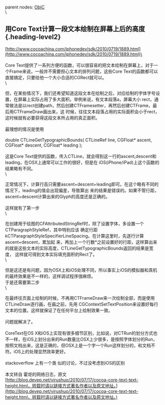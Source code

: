 parent nodes: [ObjC](ObjC.html)\
\

用Core Text计算一段文本绘制在屏幕上后的高度 {.heading-level2}
-------------------------------------------

[http://www.cocoachina.com/iphonedev/sdk/2010/0719/1889.html](http://www.cocoachina.com/iphonedev/sdk/2010/0719/1889.html)\
 \
 \
 Core
Text提供了一系列方便的函数，可以很容易的把文本绘制在屏幕上，对于一个Frame来说，一般并不需要担心文本的排列问题，这些Core
Text的函数都可以直接搞定，只要给他一个大小合适的CGRect就可以。\
 \

但，在某些情况下，我们还希望知道这段文本在绘制之后，对应绘制的字体字号设置，在屏幕上实际占用了多大面积。举例来说，有文本段落a，屏幕大小
rect，通常做法是以rect创建path，然后创建CTFramesetter，再然后创建CTFrame，最后用CTFrameDraw画出来，这
时候，往往文本段落占用的实际面积会小于rect，这时候就有必要获得这段文本所占用的真正面积。\
 \
 最理想的情况是使用\
 \
 double CTLineGetTypographicBounds( CTLineRef line, CGFloat\* ascent,
CGFloat\* descent, CGFloat\* leading );\
 \
 这是Core
Text提供的函数，传入CTLine，就会得到这一行的ascent,descent和leading，在OSX上通常可以工作的很好，但是在
iOS(iPhone/iPad)上这个函数的结果略有不同。\
 \

正常情况下，计算行高只需要ascent+descent+leading即可。在这个略有不同的情况下，leading的值会出现偏差，导致算出
来的结果是错误的。如果不管行距，ascent+descent计算出来的Glyph的高度还是正确的。\
 \
 这样就有了第一步\
 \

在创建用于绘图的CFAttributedStringRef时，除了设置字体，多设置一个CTParagraphStyleRef，其中特别应该
确定行距kCTParagraphStyleSpecifierLineSpacing。在计算这里时，先逐行计算ascent+descent，累加起
来，再加上一个行数\*之前设置好的行距，这样算出来的就是这些文本的实际高度，CTLineGetTypographicBounds返回的结果是宽度，
这样就可得到文本实际填充面积的Rect了。\
 \

但是这还是有问题，因为OSX上和iOS处理不同，所以事实上iOS的模拟器和真机的最终效果是不一样的，这样调试程序很麻烦。\
 于是还需要第二步\
 \

在最终往页面上绘制的时候，不再用CTFrameDraw来一次绘制全部，而是使用CTLineDraw逐行画，在画之前，先用
CGContextSetTextPosition来设置好每行文本的位置。这样就保证了在任何平台上绘制效果一致。\
 \
 问题就解决了。\
 \
 CoreText在OS
X和iOS上实现有很多细节区别，比如说，对CTRun的划分方式也不一样，在iOS上划分出来的Run数量比OSX上少很多，是按照字体划分的Run，
按照文档出来，这是正确的，但OSX上是一个字一个Run这样划分的，和文档不符。iOS上的处理显然效率更好。\
 \
 stackoverflow 上有一个类 似的讨论，不过没考虑到iOS的区别\
 \
 本文转自 霍炬的网络日志，原文
[http://blog.devep.net/virushuo/2010/07/17/cocoa-core-text-text-height.html，转载时请以链接方式著名作者以及原文地址。](http://blog.devep.net/virushuo/2010/07/17/cocoa-core-text-text-height.html，转载时请以链接方式著名作者以及原文地址。)
